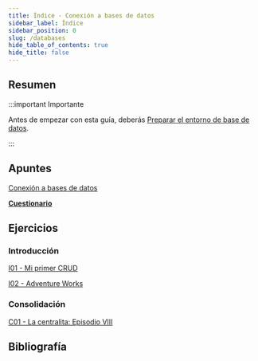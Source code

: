 ```yaml
---
title: Índice - Conexión a bases de datos
sidebar_label: Índice
sidebar_position: 0
slug: /databases
hide_table_of_contents: true
hide_title: false
---
```


## Resumen

:::important Importante

Antes de empezar con esta guía, deberás [Preparar el entorno de base de datos](/introduccion/entorno-trabajo.md#entorno-de-base-de-datos).

:::

## Apuntes
[Conexión a bases de datos](./Apuntes/00-conexion-base-de-datos.md)

**[Cuestionario](./Apuntes/cuestionario.md)**

## Ejercicios
### Introducción
[I01 - Mi primer CRUD](./Ejercicios/I01-mi-primer-crud.md)

[I02 - Adventure Works](./Ejercicios/I02-adventure-works.md)

### Consolidación
[C01 - La centralita: Episodio VIII](./Ejercicios/C01-la-centralita-episodio-VIII.md)

## Bibliografía
